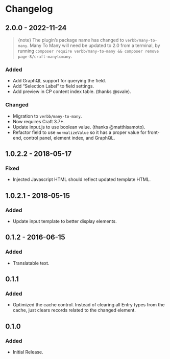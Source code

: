 # Changelog

## 2.0.0 - 2022-11-24

> {note} The plugin’s package name has changed to `verbb/many-to-many`. Many To Many will need be updated to 2.0 from a terminal, by running `composer require verbb/many-to-many && composer remove page-8/craft-manytomany`.

### Added
- Add GraphQL support for querying the field.
- Add “Selection Label” to field settings.
- Add preview in CP content index table. (thanks @svale).

### Changed
- Migration to `verbb/many-to-many`.
- Now requires Craft 3.7+.
- Update input.js to use boolean value. (thanks @matthisamoto).
- Refactor field to use `normalizeValue` so it has a proper value for front-end, control panel, element index, and GraphQL.

## 1.0.2.2 - 2018-05-17

### Fixed
- Injected Javascript HTML should reflect updated template HTML.

## 1.0.2.1 - 2018-05-15

### Added
- Update input template to better display elements.

## 0.1.2 - 2016-06-15

### Added
- Translatable text.

## 0.1.1

### Added
- Optimized the cache control. Instead of clearing all Entry types from the cache, just clears records related to the changed element.

## 0.1.0

### Added
- Initial Release.
